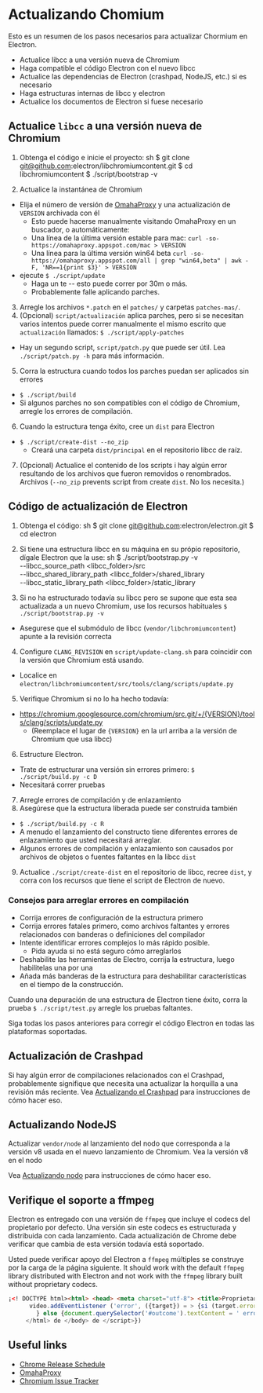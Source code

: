 # Actualizando Chomium

Esto es un resumen de los pasos necesarios para actualizar Chormium en Electron.

- Actualice libcc a una versión nueva de Chromium
- Haga compatible el código Electron con el nuevo libcc
- Actualice las dependencias de Electron (crashpad, NodeJS, etc.) si es necesario
- Haga estructuras internas de libcc y electron
- Actualice los documentos de Electron si fuese necesario

## Actualice `libcc` a una versión nueva de Chromium

1. Obtenga el código e inicie el proyecto: 
      sh
      $ git clone git@github.com:electron/libchromiumcontent.git
      $ cd libchromiumcontent
      $ ./script/bootstrap -v

2. Actualice la instantánea de Chromium 
  - Elija el número de versión de [OmahaProxy](https://omahaproxy.appspot.com/) y una actualización de `VERSION` archivada con él 
    - Esto puede hacerse manualmente visitando OmahaProxy en un buscador, o automáticamente:
    - Una línea de la última versión estable para mac: `curl -so- https://omahaproxy.appspot.com/mac > VERSION`
    - Una línea para la última versión win64 beta `curl -so- https://omahaproxy.appspot.com/all | grep "win64,beta" | awk -F, 'NR==1{print $3}' > VERSION`
  - ejecute `$ ./script/update` 
    - Haga un te -- esto puede correr por 30m o más.
    - Probablemente falle aplicando parches.
3. Arregle los archivos `*.patch` en el `patches/` y carpetas `patches-mas/`.
4. (Opcional) `script/actualización` aplica parches, pero si se necesitan varios intentos puede correr manualmente el mismo escrito que `actualización` llamados: `$ ./script/apply-patches` 
  - Hay un segundo script, `script/patch.py` que puede ser útil. Lea `./script/patch.py -h` para más información.
5. Corra la estructura cuando todos los parches puedan ser aplicados sin errores 
  - `$ ./script/build`
  - Si algunos parches no son compatibles con el código de Chromium, arregle los errores de compilación.
6. Cuando la estructura tenga éxito, cree un `dist` para Electron 
  - `$ ./script/create-dist --no_zip` 
    - Creará una carpeta `dist/principal` en el repositorio libcc de raíz.
7. (Opcional) Actualice el contenido de los scripts i hay algún error resultando de los archivos que fueron removidos o renombrados. Archivos (`--no_zip` prevents script from create `dist`. No los necesita.)

## Código de actualización de Electron

1. Obtenga el código: 
      sh
      $ git clone git@github.com:electron/electron.git
      $ cd electron

2. Si tiene una estructura libcc en su máquina en su própio repositorio, dígale Electron que la use: 
      sh
      $ ./script/bootstrap.py -v \
        --libcc_source_path <libcc_folder>/src \
        --libcc_shared_library_path <libcc_folder>/shared_library \
        --libcc_static_library_path <libcc_folder>/static_library

3. Si no ha estructurado todavía su libcc pero se supone que esta sea actualizada a un nuevo Chromium, use los recursos habituales `$ ./script/bootstrap.py -v`
  
  - Asegurese que el submódulo de libcc (`vendor/libchromiumcontent`) apunte a la revisión correcta

4. Configure `CLANG_REVISION` en `script/update-clang.sh` para coincidir con la versión que Chromium está usando.
  
  - Localice en `electron/libchromiumcontent/src/tools/clang/scripts/update.py`

5. Verifique Chromium si no lo ha hecho todavía:
  
  - https://chromium.googlesource.com/chromium/src.git/+/{VERSION}/tools/clang/scripts/update.py 
    - (Reemplace el lugar de `{VERSION}` en la url arriba a la versión de Chromium que usa libcc)
6. Estructure Electron. 
  - Trate de estructurar una versión sin errores primero: `$ ./script/build.py -c D`
  - Necesitará correr pruebas
7. Arregle errores de compilación y de enlazamiento
8. Asegúrese que la estructura liberada puede ser construida también 
  - `$ ./script/build.py -c R`
  - A menudo el lanzamiento del constructo tiene diferentes errores de enlazamiento que usted necesitará arreglar.
  - Algunos errores de compilación y enlazamiento son causados por archivos de objetos o fuentes faltantes en la libcc `dist`
9. Actualice `./script/create-dist` en el repositorio de libcc, recree `dist`, y corra con los recursos que tiene el script de Electron de nuevo.

### Consejos para arreglar errores en compilación

- Corrija errores de configuración de la estructura primero
- Corrija errores fatales primero, como archivos faltantes y errores relacionados con banderas o definiciones del compilador
- Intente identificar errores complejos lo más rápido posible. 
  - Pida ayuda si no está seguro cómo arreglarlos
- Deshabilite las herramientas de Electro, corrija la estructura, luego habilitelas una por una
- Añada más banderas de la estructura para deshabilitar características en el tiempo de la construcción.

Cuando una depuración de una estructura de Electron tiene éxito, corra la prueba `$ ./script/test.py` arregle los pruebas faltantes.

Siga todas los pasos anteriores para corregir el código Electron en todas las plataformas soportadas.

## Actualización de Crashpad

Si hay algún error de compilaciones relacionados con el Crashpad, probablemente signifique que necesita una actualizar la horquilla a una revisión más reciente. Vea [Actualizando el Crashpad](upgrading-crashpad.md) para instrucciones de cómo hacer eso.

## Actualizando NodeJS

Actualizar `vendor/node` al lanzamiento del nodo que corresponda a la versión v8 usada en el nuevo lanzamiento de Chromium. Vea la versión v8 en el nodo

Vea [Actualizando nodo](upgrading-node.md) para instrucciones de cómo hacer eso.

## Verifique el soporte a ffmpeg

Electron es entregado con una versión de `ffmpeg` que incluye el codecs del propietario por defecto. Una versión sin este codecs es estructurada y distribuida con cada lanzamiento. Cada actualización de Chrome debe verificar que cambia de esta versión todavía está soportado.

Usted puede verificar apoyo del Electron a `ffmpeg` múltiples se construye por la carga de la página siguiente. It should work with the default `ffmpeg` library distributed with Electron and not work with the `ffmpeg` library built without proprietary codecs.

```html
¡<! DOCTYPE html><html> <head> <meta charset="utf-8"> <title>Proprietary Codec Check</title> </head> <body> <p>Checking si Electron utiliza codecs propietarios cargando video de http://www.quirksmode.org/html5/videos/big_buck_bunny.mp4</p> <p id="outcome"></p> <video style="display:none" src="http://www.quirksmode.org/html5/videos/big_buck_bunny.mp4" autoplay></video> <script> const video = document.querySelector('video')
      video.addEventListener ('error', ({target}) = > {si (target.error.code == target.error.MEDIA_ERR_SRC_NOT_SUPPORTED) {document.querySelector('#outcome').textContent = 'no usa codecs propietarios, fuente de vídeo emitida no admite el evento de error.'
        } else {document.querySelector('#outcome').textContent = ' error inesperado: ${target.error.code}'}}) video.addEventListener ('jugar', () = > {document.querySelector('#outcome').textContent = 'Utilizando codecs propietarios, video comenzó a jugar.'
     </html> de </body> de </script>})
```

## Useful links

- [Chrome Release Schedule](https://www.chromium.org/developers/calendar)
- [OmahaProxy](http://omahaproxy.appspot.com)
- [Chromium Issue Tracker](https://bugs.chromium.org/p/chromium)